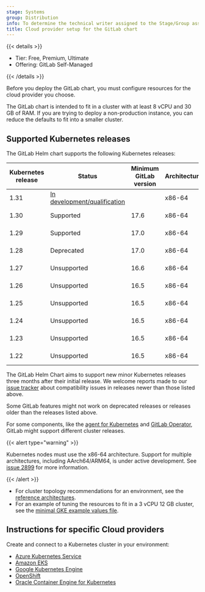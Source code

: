```yaml
---
stage: Systems
group: Distribution
info: To determine the technical writer assigned to the Stage/Group associated with this page, see https://handbook.gitlab.com/handbook/product/ux/technical-writing/#assignments
title: Cloud provider setup for the GitLab chart
---
```


{{< details >}}

- Tier: Free, Premium, Ultimate
- Offering: GitLab Self-Managed

{{< /details >}}

Before you deploy the GitLab chart, you must configure resources for
the cloud provider you choose.

The GitLab chart is intended to fit in a cluster with at least 8 vCPU
and 30 GB of RAM. If you are trying to deploy a non-production instance,
you can reduce the defaults to fit into a smaller cluster.

## Supported Kubernetes releases

The GitLab Helm chart supports the following Kubernetes releases:

| Kubernetes release | Status      | Minimum GitLab version | Architectures | End of life |
|--------------------|-------------|------------------------|---------------|-------------|
| 1.31               | [In development/qualification](https://gitlab.com/gitlab-org/distribution/team-tasks/-/issues/1602)  | | x86-64 | 2025-10-28 |
| 1.30               | Supported   | 17.6                   | x86-64        | 2025-06-28  |
| 1.29               | Supported   | 17.0                   | x86-64        | 2025-02-28  |
| 1.28               | Deprecated  | 17.0                   | x86-64        | 2024-10-28  |
| 1.27               | Unsupported | 16.6                   | x86-64        | 2024-06-28  |
| 1.26               | Unsupported | 16.5                   | x86-64        | 2024-02-28  |
| 1.25               | Unsupported | 16.5                   | x86-64        | 2023-10-28  |
| 1.24               | Unsupported | 16.5                   | x86-64        | 2023-07-28  |
| 1.23               | Unsupported | 16.5                   | x86-64        | 2023-02-28  |
| 1.22               | Unsupported | 16.5                   | x86-64        | 2022-10-28  |

The GitLab Helm Chart aims to support new minor Kubernetes releases three months after their initial release.
We welcome reports made to our [issue tracker](https://gitlab.com/gitlab-org/charts/gitlab/-/issues) about compatibility issues in releases newer than those listed above.

Some GitLab features might not work on deprecated releases or releases older than the releases listed above.

For some components, like the [agent for Kubernetes](https://docs.gitlab.com/user/clusters/agent/) and [GitLab Operator](https://docs.gitlab.com/operator/installation/), GitLab might support different cluster releases.

{{< alert type="warning" >}}

Kubernetes nodes must use the x86-64 architecture.
Support for multiple architectures, including AArch64/ARM64, is under active development.
See [issue 2899](https://gitlab.com/gitlab-org/charts/gitlab/-/issues/2899) for more information.

{{< /alert >}}

- For cluster topology recommendations for an environment, see the
  [reference architectures](https://docs.gitlab.com/administration/reference_architectures/#available-reference-architectures).
- For an example of tuning the resources to fit in a 3 vCPU 12 GB cluster, see the
  [minimal GKE example values file](https://gitlab.com/gitlab-org/charts/gitlab/tree/master/examples/values-gke-minimum.yaml).

## Instructions for specific Cloud providers

Create and connect to a Kubernetes cluster in your environment:

- [Azure Kubernetes Service](aks.md)
- [Amazon EKS](eks.md)
- [Google Kubernetes Engine](gke.md)
- [OpenShift](openshift.md)
- [Oracle Container Engine for Kubernetes](oke.md)
